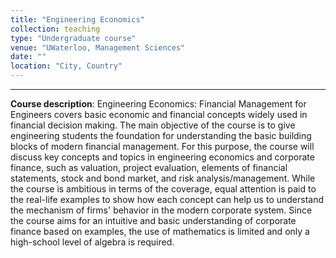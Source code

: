 ```yaml
---
title: "Engineering Economics"
collection: teaching
type: "Undergraduate course"
venue: "UWaterloo, Management Sciences"
date: ""
location: "City, Country"
---
```


---


**Course description**: Engineering Economics: Financial Management for Engineers covers basic economic and financial concepts widely used in financial decision making. The main objective of the course is to give engineering students the foundation for understanding the basic building blocks of modern financial management. For this purpose, the course will discuss key concepts and topics in engineering economics and corporate finance, such as valuation, project evaluation, elements of financial statements, stock and bond market, and risk analysis/management. While the course is ambitious in terms of the coverage, equal attention is paid to the real-life examples to show how each concept can help us to understand the mechanism of firms' behavior in the modern corporate system. Since the course aims for an intuitive and basic understanding of corporate finance based on examples, the use of mathematics is limited and only a high-school level of algebra is required. 

